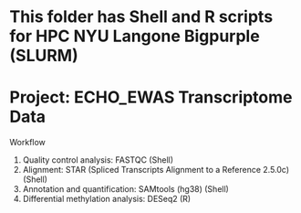 # This folder has Shell and R scripts for HPC NYU Langone Bigpurple (SLURM)
# Project: ECHO_EWAS Transcriptome Data

Workflow
1.	Quality control analysis: FASTQC (Shell)
2.	Alignment: STAR (Spliced Transcripts Alignment to a Reference 2.5.0c) (Shell)
3.	Annotation and quantification: SAMtools (hg38) (Shell)
4.	Differential methylation analysis: DESeq2 (R)
